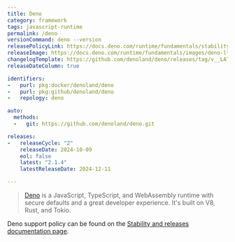 ```yaml
---
title: Deno
category: framework
tags: javascript-runtime
permalink: /deno
versionCommand: deno --version
releasePolicyLink: https://docs.deno.com/runtime/fundamentals/stability_and_releases/
releaseImage: https://docs.deno.com/runtime/fundamentals/images/deno-lts-support.png
changelogTemplate: https://github.com/denoland/deno/releases/tag/v__LATEST__
releaseDateColumn: true

identifiers:
-   purl: pkg:docker/denoland/deno
-   purl: pkg:github/denoland/deno
-   repology: deno

auto:
  methods:
  -   git: https://github.com/denoland/deno.git

releases:
-   releaseCycle: "2"
    releaseDate: 2024-10-09
    eol: false
    latest: "2.1.4"
    latestReleaseDate: 2024-12-11

---
```


> [Deno](https://deno.com) is a JavaScript, TypeScript, and WebAssembly runtime with
> secure defaults and a great developer experience. It's built on V8, Rust, and Tokio.

Deno support policy can be found on the
[Stability and releases documentation page](https://docs.deno.com/runtime/fundamentals/stability_and_releases/).
